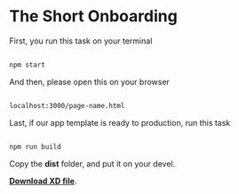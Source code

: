 # The Short Onboarding

First, you run this task on your terminal

```sh

npm start

```

And then, please open this on your browser

```sh

localhost:3000/page-name.html

```

Last, if our app template is ready to production, run this task

```sh

npm run build

```

Copy the **dist** folder, and put it on your devel.


**[Download XD file](https://drive.google.com/open?id=102XWft55m2Tkr-541n8pFuwr-8QNJYQI)**.
